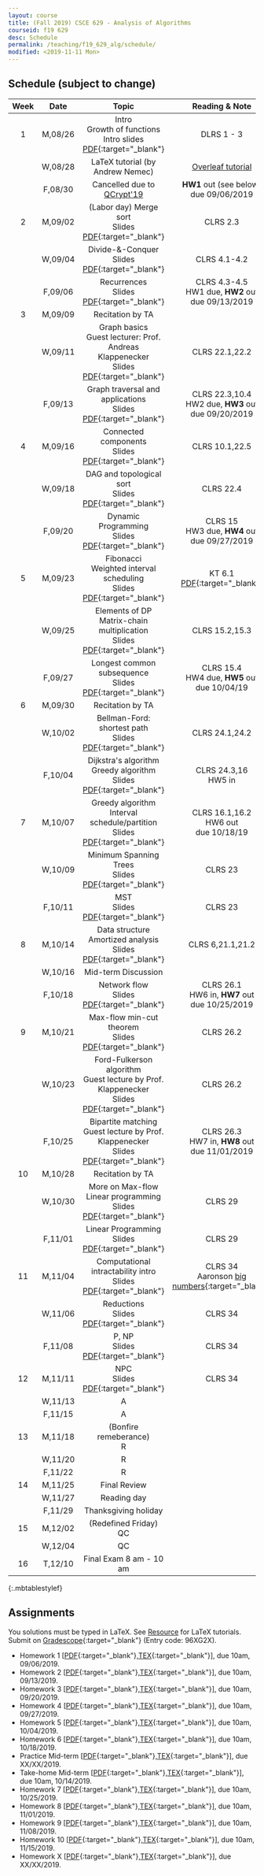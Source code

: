 ```yaml
---
layout: course
title: (Fall 2019) CSCE 629 - Analysis of Algorithms
courseid: f19 629
desc: Schedule
permalink: /teaching/f19_629_alg/schedule/
modified: <2019-11-11 Mon>
---
```


## Schedule (subject to change)

| Week | Date  | Topic | Reading & Note |
|:-----:| :---------: |:----------:|:-----:|
|1| M,08/26  | Intro <br> Growth of functions <br> Intro slides [PDF]({{base}}/teaching/f19_629_alg/f19_629_lec1_intro.pdf){:target="_blank"}  | DLRS 1 - 3 |
|| W,08/28 |LaTeX tutorial (by Andrew Nemec) | [Overleaf tutorial](https://www.sharelatex.com/blog/latex-guides/beginners-tutorial.html) |
||F,08/30 | Cancelled due to [QCrypt'19](http://2019.qcrypt.net/) | **HW1** out (see below) <br> due 09/06/2019 |
|2| M,09/02 | (Labor day) Merge sort <br> Slides [PDF]({{base}}/teaching/f19_629_alg/f19_629_lec2_merge_sort.pdf){:target="_blank"} | CLRS 2.3 | 
|| W,09/04 | Divide-&-Conquer <br> Slides [PDF]({{base}}/teaching/f19_629_alg/f19_629_lec3_divconq.pdf){:target="_blank"} | CLRS 4.1-4.2 |
||F,09/06| Recurrences <br> Slides [PDF]({{base}}/teaching/f19_629_alg/f19_629_lec4_recurrence.pdf){:target="_blank"}| CLRS 4.3-4.5 <br> HW1 due, **HW2** out <br> due 09/13/2019|
|3| M,09/09| Recitation by TA | |
|| W,09/11 |Graph basics <br> Guest lecturer: Prof. Andreas Klappenecker <br> Slides [PDF]({{base}}/teaching/f19_629_alg/f19_629_lec5_graphs_guest.pdf){:target="_blank"} | CLRS 22.1,22.2 |
||F,09/13|Graph traversal and applications <br> Slides [PDF]({{base}}/teaching/f19_629_alg/f19_629_lec6_dfs.pdf){:target="_blank"} | CLRS 22.3,10.4 <br> HW2 due, **HW3** out <br> due 09/20/2019 |
|4| M,09/16 | Connected components <br> Slides [PDF]({{base}}/teaching/f19_629_alg/f19_629_lec7_conn.pdf){:target="_blank"} | CLRS 10.1,22.5|
|| W,09/18 |DAG and topological sort <br> Slides [PDF]({{base}}/teaching/f19_629_alg/f19_629_lec8_dag.pdf){:target="_blank"} | CLRS 22.4|
||F,09/20| Dynamic Programming <br> Slides [PDF]({{base}}/teaching/f19_629_alg/f19_629_lec9_dp1.pdf){:target="_blank"} | CLRS 15 <br> HW3 due, **HW4** out <br> due 09/27/2019|
|5| M,09/23| Fibonacci <br> Weighted interval scheduling <br> Slides [PDF]({{base}}/teaching/f19_629_alg/f19_629_lec10_dp2.pdf){:target="_blank"}| KT 6.1 [PDF]({{base}}/teaching/f19_629_alg/weighted_interval_scheduling.pdf){:target="_blank"} |
|| W,09/25 | Elements of DP <br> Matrix-chain multiplication <br> Slides [PDF]({{base}}/teaching/f19_629_alg/f19_629_lec11_dp3.pdf){:target="_blank"} | CLRS 15.2,15.3 |
||F,09/27| Longest common subsequence <br> Slides [PDF]({{base}}/teaching/f19_629_alg/f19_629_lec12_dp4.pdf){:target="_blank"} | CLRS 15.4 <br> HW4 due, **HW5** out <br> due 10/04/19|
|6| M,09/30|Recitation by TA | |
||W,10/02 |Bellman-Ford: shortest path <br> Slides [PDF]({{base}}/teaching/f19_629_alg/f19_629_lec13_dp5.pdf){:target="_blank"} | CLRS 24.1,24.2|
||F,10/04|Dijkstra's algorithm <br> Greedy algorithm <br> Slides [PDF]({{base}}/teaching/f19_629_alg/f19_629_lec14_dijk.pdf){:target="_blank"} | CLRS 24.3,16 <br> HW5 in |
|7| M,10/07 |Greedy algorithm <br> Interval schedule/partition <br> Slides [PDF]({{base}}/teaching/f19_629_alg/f19_629_lec15_greedy.pdf){:target="_blank"} | CLRS 16.1,16.2 <br> HW6 out <br> due 10/18/19|
||W,10/09 |Minimum Spanning Trees <br> Slides [PDF]({{base}}/teaching/f19_629_alg/f19_629_lec16_17_mst.pdf){:target="_blank"} |CLRS 23|
||F,10/11| MST <br> Slides [PDF]({{base}}/teaching/f19_629_alg/f19_629_lec16_17_mst.pdf){:target="_blank"} | CLRS 23 |
|8| M,10/14 | Data structure <br> Amortized analysis <br> Slides [PDF]({{base}}/teaching/f19_629_alg/f19_629_lec18_ds.pdf){:target="_blank"} | CLRS 6,21.1,21.2|
|| W,10/16| Mid-term Discussion ||
||F,10/18 | Network flow <br> Slides [PDF]({{base}}/teaching/f19_629_alg/f19_629_lec19_nf.pdf){:target="_blank"}| CLRS 26.1 <br> HW6 in, **HW7** out <br> due 10/25/2019|
|9|M,10/21 |Max-flow min-cut theorem <br> Slides [PDF]({{base}}/teaching/f19_629_alg/f19_629_lec20_mfmc.pdf){:target="_blank"} | CLRS 26.2 |
|| W,10/23 | Ford-Fulkerson algorithm <br> Guest lecture by Prof. Klappenecker <br> Slides [PDF]({{base}}/teaching/f19_629_alg/f19_629_lec21_ff.pdf){:target="_blank"}| CLRS 26.2 |
||F,10/25|Bipartite matching <br> Guest lecture by Prof. Klappenecker <br> Slides [PDF]({{base}}/teaching/f19_629_alg/f19_629_lec22_bm.pdf){:target="_blank"} | CLRS 26.3 <br> HW7 in, **HW8** out <br> due 11/01/2019 |
|10| M,10/28| Recitation by TA | |
||W,10/30| More on Max-flow <br> Linear programming <br> Slides [PDF]({{base}}/teaching/f19_629_alg/f19_629_lec23_ek.pdf){:target="_blank"}| CLRS 29 |
||F,11/01|Linear Programming <br> Slides [PDF]({{base}}/teaching/f19_629_alg/f19_629_lec24_lp.pdf){:target="_blank"}| CLRS 29|
|11| M,11/04 |Computational intractability intro <br> Slides [PDF]({{base}}/teaching/f19_629_alg/f19_629_lec25_in.pdf){:target="_blank"}| CLRS 34 <br> Aaronson [big numbers](https://www.scottaaronson.com/writings/bignumbers.html){:target="_blank"}|
|| W,11/06 |Reductions <br> Slides [PDF]({{base}}/teaching/f19_629_alg/f19_629_lec26_red.pdf){:target="_blank"} | CLRS 34|
||F,11/08| P, NP <br> Slides [PDF]({{base}}/teaching/f19_629_alg/f19_629_lec27_pnp.pdf){:target="_blank"} | CLRS 34|
|12| M,11/11|NPC <br> Slides [PDF]({{base}}/teaching/f19_629_alg/f19_629_lec28_npc.pdf){:target="_blank"}| CLRS 34|
|| W,11/13 |A | |
|| F,11/15 |A | |
|13| M,11/18 | (Bonfire remeberance) <br> R ||
||W,11/20 | R | |
||F,11/22 | R | |
|14| M,11/25 | Final Review ||
||W,11/27 | Reading day   | |
||F,11/29 | Thanksgiving holiday | |
|15 | M,12/02 | (Redefined Friday) <br> QC | |
||W,12/04 | QC | |
|16 |T,12/10| Final Exam 8 am - 10 am | |
{:.mbtablestylef}

## Assignments

You solutions must be typed in LaTeX. See [Resource]({{base}}/teaching/f19_629_alg/resource/) for LaTeX tutorials. Submit on [Gradescope](https://www.gradescope.com){:target="_blank"} (Entry code: 96XG2X). 
*  Homework 1
   [[PDF]({{base}}/teaching/f19_629_alg/f19_629_hw1.pdf){:target="_blank"},[TEX]({{base}}/teaching/f19_629_alg/f19_629_hw1.tex){:target="_blank"}],
   due 10am, 09/06/2019.
*  Homework 2
   [[PDF]({{base}}/teaching/f19_629_alg/f19_629_hw2.pdf){:target="_blank"},[TEX]({{base}}/teaching/f19_629_alg/f19_629_hw2.tex){:target="_blank"}],
   due 10am, 09/13/2019.
*  Homework 3
   [[PDF]({{base}}/teaching/f19_629_alg/f19_629_hw3.pdf){:target="_blank"},[TEX]({{base}}/teaching/f19_629_alg/f19_629_hw3.tex){:target="_blank"}],
   due 10am, 09/20/2019.
*  Homework 4
   [[PDF]({{base}}/teaching/f19_629_alg/f19_629_hw4.pdf){:target="_blank"},[TEX]({{base}}/teaching/f19_629_alg/f19_629_hw4.tex){:target="_blank"}],
   due 10am, 09/27/2019. 
*  Homework 5
   [[PDF]({{base}}/teaching/f19_629_alg/f19_629_hw5.pdf){:target="_blank"},[TEX]({{base}}/teaching/f19_629_alg/f19_629_hw5.tex){:target="_blank"}],
   due 10am, 10/04/2019. 
*  Homework 6
   [[PDF]({{base}}/teaching/f19_629_alg/f19_629_hw6.pdf){:target="_blank"},[TEX]({{base}}/teaching/f19_629_alg/f19_629_hw6.tex){:target="_blank"}],
  due 10am, 10/18/2019. 
*  Practice Mid-term
   [[PDF]({{base}}/teaching/f19_629_alg/f19_629_mid_practice.pdf){:target="_blank"},[TEX]({{base}}/teaching/f19_629_alg/f19_629_mid_practice.tex){:target="_blank"}],
   due XX/XX/2019. 
*  Take-home Mid-term
   [[PDF]({{base}}/teaching/f19_629_alg/f19_629_mid.pdf){:target="_blank"},[TEX]({{base}}/teaching/f19_629_alg/f19_629_mid.tex){:target="_blank"}],
   due 10am, 10/14/2019.
*  Homework 7
   [[PDF]({{base}}/teaching/f19_629_alg/f19_629_hw7.pdf){:target="_blank"},[TEX]({{base}}/teaching/f19_629_alg/f19_629_hw7.tex){:target="_blank"}],
  due 10am, 10/25/2019. 
*  Homework 8
   [[PDF]({{base}}/teaching/f19_629_alg/f19_629_hw8.pdf){:target="_blank"},[TEX]({{base}}/teaching/f19_629_alg/f19_629_hw8.tex){:target="_blank"}],
   due 10am, 11/01/2019. 
*  Homework 9
   [[PDF]({{base}}/teaching/f19_629_alg/f19_629_hw9.pdf){:target="_blank"},[TEX]({{base}}/teaching/f19_629_alg/f19_629_hw9.tex){:target="_blank"}],
   due 10am, 11/08/2019.
*  Homework 10
   [[PDF]({{base}}/teaching/f19_629_alg/f19_629_hw10.pdf){:target="_blank"},[TEX]({{base}}/teaching/f19_629_alg/f19_629_hw10.tex){:target="_blank"}],
   due 10am, 11/15/2019.
*  Homework X
   [[PDF]({{base}}/teaching/f19_629_alg/f19_629_hwx.pdf){:target="_blank"},[TEX]({{base}}/teaching/f19_629_alg/f19_629_hwx.tex){:target="_blank"}],
   due XX/XX/2019. 
   

